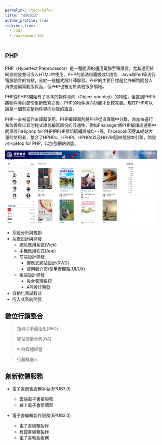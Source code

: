 ```yaml
---
permalink: /tech-info/
title: "技術交流"
author_profile: true
redirect_from: 
  - /md/
  - /markdown.html
---
```


## PHP

PHP（Hypertext Preprocessor）是一種開源的通用電腦手稿語言，尤其適用於網路開發並可嵌入HTML中使用。PHP的語法借鑑吸收C語言、Java和Perl等流行電腦語言的特點，易於一般程式設計師學習。PHP的主要目標是允許網路開發人員快速編寫動態頁面，但PHP也被用於其他很多領域。

PHP從PHP3開始有了基本的物件導向（Object oriented）的特性，但直到PHP5將物件導向部份重新改寫之後，PHP的物件導向功能才比較完善。現在PHP可以說是一個有完整物件導向功能的語言。

PHP一直被當作直譯器使用。PHP編譯器則將PHP從直譯器中分離，為加快運行和改善與以其他程式語言編寫部份的互通性，例如Phalanger將PHP編譯成通用中間語言和Hiphop for PHP把PHP原始碼編譯成C++等。Facebook因應其網站大量的使用者，整合了HPHPc、HPHPi、HPHPd以及HHVM這四種腳本引擎，開發出HipHop for PHP，以加強網站效能。

<a href="https://www.facebook.com/groups/199493136812961/" target = "_blank"><img src='/images/ireadings/pc.jpg'></a>

* 系統分析與規劃
* 系統設計與開發
  * 網站應用系統(Web)
  * 手機應用程式(App)
  * 前端設計開發
    * 響應式網站設計(RWD)
    * 使用者介面/使用者體驗(UI/UX)
  * 後端設計開發
    * 後台管理系統   
    * API設計開發  
* 自動化測試程式
* 嵌入式系統開發

## 數位行銷整合

> 搜尋引擎最佳化(SEO)

> 網站流量分析(GA)

> 社群媒體經營

> 行銷機器人

## 創新軟體服務

* 電子書銷售服務平台(EPUB3.0)
  * 雲端電子書櫃服務
  * 線上電子書閱讀器
  
* 電子書編輯製作服務(EPUB3.0)
  * 電子書編輯製作
  * 有聲書編輯製作
  * 電子書轉製服務
